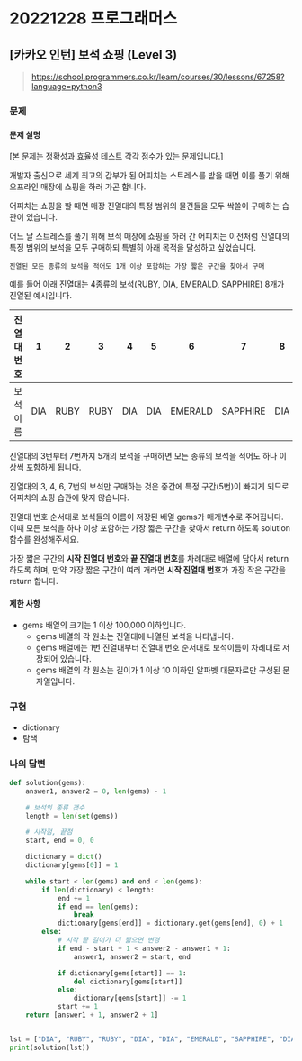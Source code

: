 # 20221228 프로그래머스

## [카카오 인턴] 보석 쇼핑 (Level 3)
> https://school.programmers.co.kr/learn/courses/30/lessons/67258?language=python3

### 문제
#### 문제 설명

[본 문제는 정확성과 효율성 테스트 각각 점수가 있는 문제입니다.]

개발자 출신으로 세계 최고의 갑부가 된 어피치는 스트레스를 받을 때면 이를 풀기 위해 오프라인 매장에 쇼핑을 하러 가곤 합니다.

어피치는 쇼핑을 할 때면 매장 진열대의 특정 범위의 물건들을 모두 싹쓸이 구매하는 습관이 있습니다.

어느 날 스트레스를 풀기 위해 보석 매장에 쇼핑을 하러 간 어피치는 이전처럼 진열대의 특정 범위의 보석을 모두 구매하되 특별히 아래 목적을 달성하고 싶었습니다.

`진열된 모든 종류의 보석을 적어도 1개 이상 포함하는 가장 짧은 구간을 찾아서 구매`

예를 들어 아래 진열대는 4종류의 보석(RUBY, DIA, EMERALD, SAPPHIRE) 8개가 진열된 예시입니다.

|진열대 번호|1|2|3|4|5|6|7|8|
|---|---|---|---|---|---|---|---|---|
|보석이름|DIA|RUBY|RUBY|DIA|DIA|EMERALD|SAPPHIRE|DIA|

진열대의 3번부터 7번까지 5개의 보석을 구매하면 모든 종류의 보석을 적어도 하나 이상씩 포함하게 됩니다.

진열대의 3, 4, 6, 7번의 보석만 구매하는 것은 중간에 특정 구간(5번)이 빠지게 되므로 어피치의 쇼핑 습관에 맞지 않습니다.

진열대 번호 순서대로 보석들의 이름이 저장된 배열 gems가 매개변수로 주어집니다. 이때 모든 보석을 하나 이상 포함하는 가장 짧은 구간을 찾아서 return 하도록 solution 함수를 완성해주세요.

가장 짧은 구간의 **시작 진열대 번호**와 **끝 진열대 번호**를 차례대로 배열에 담아서 return 하도록 하며, 만약 가장 짧은 구간이 여러 개라면 **시작 진열대 번호**가 가장 작은 구간을 return 합니다.

#### 제한 사항
- gems 배열의 크기는 1 이상 100,000 이하입니다.
  - gems 배열의 각 원소는 진열대에 나열된 보석을 나타냅니다.
  - gems 배열에는 1번 진열대부터 진열대 번호 순서대로 보석이름이 차례대로 저장되어 있습니다.
  - gems 배열의 각 원소는 길이가 1 이상 10 이하인 알파벳 대문자로만 구성된 문자열입니다.

### 구현
- dictionary
- 탐색

### 나의 답변
```python
def solution(gems):
    answer1, answer2 = 0, len(gems) - 1

    # 보석의 종류 갯수
    length = len(set(gems))

    # 시작점, 끝점
    start, end = 0, 0

    dictionary = dict()
    dictionary[gems[0]] = 1

    while start < len(gems) and end < len(gems):
        if len(dictionary) < length:
            end += 1
            if end == len(gems):
                break
            dictionary[gems[end]] = dictionary.get(gems[end], 0) + 1
        else:
            # 시작 끝 길이가 더 짧으면 변경
            if end - start + 1 < answer2 - answer1 + 1:
                answer1, answer2 = start, end

            if dictionary[gems[start]] == 1:
                del dictionary[gems[start]]
            else:
                dictionary[gems[start]] -= 1
            start += 1
    return [answer1 + 1, answer2 + 1]


lst = ["DIA", "RUBY", "RUBY", "DIA", "DIA", "EMERALD", "SAPPHIRE", "DIA"]
print(solution(lst))
```